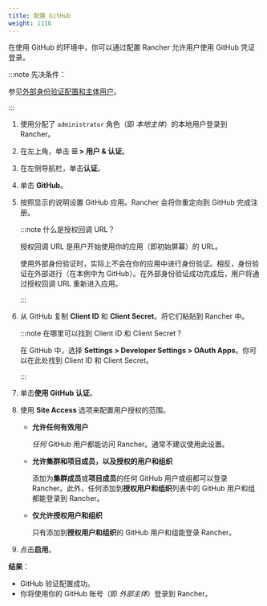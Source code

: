 ```yaml
---
title: 配置 GitHub
weight: 1116
---
```


在使用 GitHub 的环境中，你可以通过配置 Rancher 允许用户使用 GitHub 凭证登录。

:::note 先决条件：

参见[外部身份验证配置和主体用户](../../../../../pages-for-subheaders/about-authentication.md#外部身份验证配置和用户主体)。

:::

1. 使用分配了 `administrator` 角色（即 _本地主体_）的本地用户登录到 Rancher。
1. 在左上角，单击 **☰ > 用户 & 认证**。
1. 在左侧导航栏，单击**认证**。
1. 单击 **GitHub**。
1. 按照显示的说明设置 GitHub 应用。Rancher 会将你重定向到 GitHub 完成注册。

   :::note 什么是授权回调 URL？

   授权回调 URL 是用户开始使用你的应用（即初始屏幕）的 URL。

   使用外部身份验证时，实际上不会在你的应用中进行身份验证。相反，身份验证在外部进行（在本例中为 GitHub）。在外部身份验证成功完成后，用户将通过授权回调 URL 重新进入应用。

   :::

1. 从 GitHub 复制 **Client ID** 和 **Client Secret**。将它们粘贴到 Rancher 中。

   :::note 在哪里可以找到 Client ID 和 Client Secret？

   在 GitHub 中，选择 **Settings > Developer Settings > OAuth Apps**。你可以在此处找到 Client ID 和 Client Secret。

   :::

1. 单击**使用 GitHub 认证**。

1. 使用 **Site Access** 选项来配置用户授权的范围。

   - **允许任何有效用户**

      _任何_ GitHub 用户都能访问 Rancher。通常不建议使用此设置。

   - **允许集群和项目成员，以及授权的用户和组织**

      添加为**集群成员**或**项目成员**的任何 GitHub 用户或组都可以登录 Rancher。此外，任何添加到**授权用户和组织**列表中的 GitHub 用户和组都能登录到 Rancher。

   - **仅允许授权用户和组织**

      只有添加到**授权用户和组织**的 GitHub 用户和组能登录 Rancher。
      <br/>
1. 点击**启用**。

**结果**：

- GitHub 验证配置成功。
- 你将使用你的 GitHub 账号（即 _外部主体_）登录到 Rancher。
